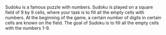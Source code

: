 Sudoku is a famous puzzle with numbers.
Sudoku is played on a square field of 9 by 9 cells, where your task is to fill all the empty cells with numbers. 
At the beginning of the game, a certain number of digits in certain cells are known on the field. 
The goal of Sudoku is to fill all the empty cells with the numbers 1-9.